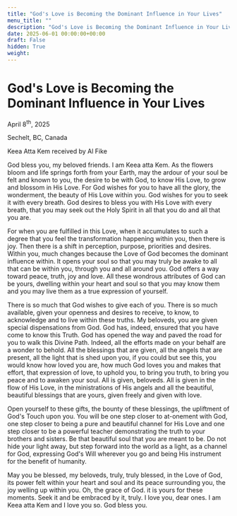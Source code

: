```yaml
---
title: "God's Love is Becoming the Dominant Influence in Your Lives"
menu_title: ""
description: "God's Love is Becoming the Dominant Influence in Your Lives"
date: 2025-06-01 00:00:00+00:00
draft: False
hidden: True
weight:
---
```

# God's Love is Becoming the Dominant Influence in Your Lives

April 8<sup>th</sup>, 2025

Sechelt, BC, Canada

Keea Atta Kem received by Al Fike

God bless you, my beloved friends. I am Keea atta Kem. As the flowers bloom and life springs forth from your Earth, may the ardour of your soul be felt and known to you, the desire to be with God, to know His Love, to grow and blossom in His Love. For God wishes for you to have all the glory, the wonderment, the beauty of His Love within you. God wishes for you to seek it with every breath. God desires to bless you with His Love with every breath, that you may seek out the Holy Spirit in all that you do and all that you are.

For when you are fulfilled in this Love, when it accumulates to such a degree that you feel the transformation happening within you, then there is joy. Then there is a shift in perception, purpose, priorities and desires. Within you, much changes because the Love of God becomes the dominant influence within. It opens your soul so that you may truly be awake to all that can be within you, through you and all around you. God offers a way toward peace, truth, joy and love. All these wondrous attributes of God can be yours, dwelling within your heart and soul so that you may know them and you may live them as a true expression of yourself.

There is so much that God wishes to give each of you. There is so much available, given your openness and desires to receive, to know, to acknowledge and to live within these truths. My beloveds, you are given special dispensations from God. God has, indeed, ensured that you have come to know this Truth. God has opened the way and paved the road for you to walk this Divine Path. Indeed, all the efforts made on your behalf are a wonder to behold. All the blessings that are given, all the angels that are present, all the light that is shed upon you, if you could but see this, you would know how loved you are, how much God loves you and makes that effort, that expression of love, to uphold you, to bring you truth, to bring you peace and to awaken your soul. All is given, beloveds. All is given in the flow of His Love, in the ministrations of His angels and all the beautiful, beautiful blessings that are yours, given freely and given with love.

Open yourself to these gifts, the bounty of these blessings, the upliftment of God's Touch upon you. You will be one step closer to at-onement with God, one step closer to being a pure and beautiful channel for His Love and one step closer to be a powerful teacher demonstrating the truth to your brothers and sisters. Be that beautiful soul that you are meant to be. Do not hide your light away, but step forward into the world as a light, as a channel for God, expressing God's Will wherever you go and being His instrument for the benefit of humanity.

May you be blessed, my beloveds, truly, truly blessed, in the Love of God, its power felt within your heart and soul and its peace surrounding you, the joy welling up within you. Oh, the grace of God. it is yours for these moments. Seek it and be embraced by it, truly. I love you, dear ones. I am Keea atta Kem and I love you so. God bless you.
